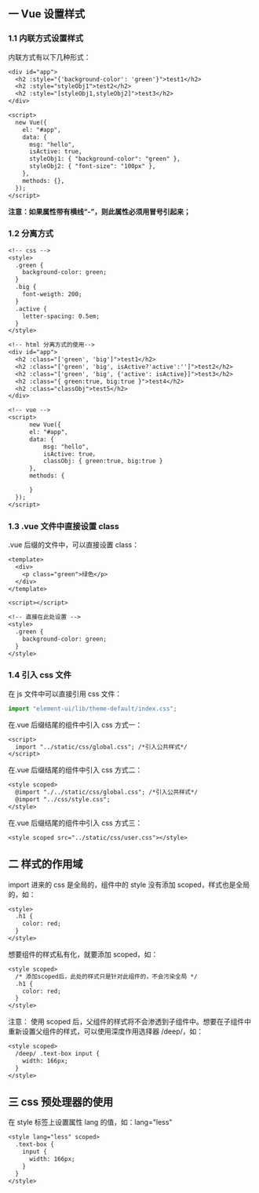 ## 一 Vue 设置样式

### 1.1 内联方式设置样式

内联方式有以下几种形式：

```txt
<div id="app">
  <h2 :style="{'background-color': 'green'}">test1</h2>
  <h2 :style="styleObj1">test2</h2>
  <h2 :style="[styleObj1,styleObj2]">test3</h2>
</div>

<script>
  new Vue({
    el: "#app",
    data: {
      msg: "hello",
      isActive: true,
      styleObj1: { "background-color": "green" },
      styleObj2: { "font-size": "100px" },
    },
    methods: {},
  });
</script>
```

**注意：如果属性带有横线“-”，则此属性必须用冒号引起来；**

### 1.2 分离方式

```txt
<!-- css -->
<style>
  .green {
    background-color: green;
  }
  .big {
    font-weigth: 200;
  }
  .active {
    letter-spacing: 0.5em;
  }
</style>

<!-- html 分离方式的使用-->
<div id="app">
  <h2 :class="['green', 'big']">test1</h2>
  <h2 :class="['green', 'big', isActive?'active':'']">test2</h2>
  <h2 :class="['green', 'big', {'active': isActive}]">test3</h2>
  <h2 :class="{ green:true, big:true }">test4</h2>
  <h2 :class="classObj">test5</h2>
</div>

<!-- vue -->
<script>
      new Vue({
      el: "#app",
      data: {
          msg: "hello",
          isActive: true，
          classObj: { green:true, big:true }
      },
      methods: {

      }
  });
</script>
```

### 1.3 .vue 文件中直接设置 class

.vue 后缀的文件中，可以直接设置 class：

```txt
<template>
  <div>
    <p class="green">绿色</p>
  </div>
</template>

<script></script>

<!-- 直接在此处设置 -->
<style>
  .green {
    background-color: green;
  }
</style>
```

### 1.4 引入 css 文件

在 js 文件中可以直接引用 css 文件：

```js
import "element-ui/lib/theme-default/index.css";
```

在.vue 后缀结尾的组件中引入 css 方式一：

```txt
<script>
  import "../static/css/global.css"; /*引入公共样式*/
</script>
```

在.vue 后缀结尾的组件中引入 css 方式二：

```txt
<style scoped>
  @import "./../static/css/global.css"; /*引入公共样式*/
  @import "../css/style.css";
</style>
```

在.vue 后缀结尾的组件中引入 css 方式三：

```txt
<style scoped src="../static/css/user.css"></style>
```

## 二 样式的作用域

import 进来的 css 是全局的，组件中的 style 没有添加 scoped，样式也是全局的，如：

```txt
<style>
  .h1 {
    color: red;
  }
</style>
```

想要组件的样式私有化，就要添加 scoped，如：

```txt
<style scoped>
  /* 添加scoped后，此处的样式只是针对此组件的，不会污染全局 */
  .h1 {
    color: red;
  }
</style>
```

注意： 使用 scoped 后，父组件的样式将不会渗透到子组件中。想要在子组件中重新设置父组件的样式，可以使用深度作用选择器 /deep/，如：

```txt
<style scoped>
  /deep/ .text-box input {
    width: 166px;
  }
</style>
```

## 三 css 预处理器的使用

在 style 标签上设置属性 lang 的值，如：lang="less"

```txt
<style lang="less" scoped>
  .text-box {
    input {
      width: 166px;
    }
  }
</style>
```

